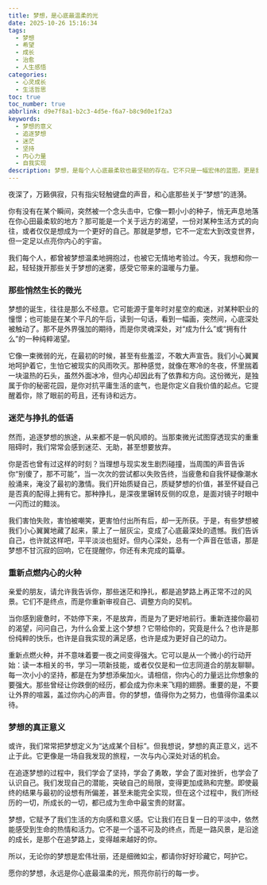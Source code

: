 ```yaml
---
title: 梦想，是心底最温柔的光
date: 2025-10-26 15:16:34
tags:
  - 梦想
  - 希望
  - 成长
  - 治愈
  - 人生感悟
categories:
  - 心灵成长
  - 生活哲思
toc: true
toc_number: true
abbrlink: d9e7f8a1-b2c3-4d5e-f6a7-b8c9d0e1f2a3
keywords:
  - 梦想的意义
  - 追逐梦想
  - 迷茫
  - 坚持
  - 内心力量
  - 自我实现
description: 梦想，是每个人心底最柔软也最坚韧的存在。它不只是一幅宏伟的蓝图，更是我们面对生活、探索自我的勇气与动力。这篇文章将带你走进梦想的深处，感受那些悄然生长的微光，理解迷茫与挣扎的低语，并重新点燃内心的火种，发现梦想的真正意义。
---
```


夜深了，万籁俱寂，只有指尖轻触键盘的声音，和心底那些关于“梦想”的涟漪。

你有没有在某个瞬间，突然被一个念头击中，它像一颗小小的种子，悄无声息地落在你心田最柔软的地方？那可能是一个关于远方的渴望，一份对某种生活方式的向往，或者仅仅是想成为一个更好的自己。那就是梦想，它不一定宏大到改变世界，但一定足以点亮你内心的宇宙。

我们每个人，都曾被梦想温柔地拥抱过，也被它无情地考验过。今天，我想和你一起，轻轻拨开那些关于梦想的迷雾，感受它带来的温暖与力量。

### 那些悄然生长的微光

梦想的诞生，往往是那么不经意。它可能源于童年时对星空的痴迷，对某种职业的憧憬；也可能是在某个平凡的午后，读到一句话，看到一幅画，突然间，心底深处被触动了。那不是外界强加的期待，而是你灵魂深处，对“成为什么”或“拥有什么”的一种纯粹渴望。

它像一束微弱的光，在最初的时候，甚至有些羞涩，不敢大声宣告。我们小心翼翼地呵护着它，生怕它被现实的风雨吹灭。那种感觉，就像在寒冷的冬夜，怀里揣着一块温热的石头，虽然外面冰冷，但内心却因此有了依靠和方向。这份微光，是独属于你的秘密花园，是你对抗平庸生活的底气，也是你定义自我价值的起点。它提醒着你，除了眼前的苟且，还有诗和远方。

### 迷茫与挣扎的低语

然而，追逐梦想的旅途，从来都不是一帆风顺的。当那束微光试图穿透现实的重重阻碍时，我们常常会感到迷茫、无助，甚至想要放弃。

你是否也曾有过这样的时刻？当理想与现实发生剧烈碰撞，当周围的声音告诉你“别傻了，那不可能”，当一次次的尝试都以失败告终，当疲惫和自我怀疑像潮水般涌来，淹没了最初的激情。我们开始质疑自己，质疑梦想的价值，甚至怀疑自己是否真的配得上拥有它。那种挣扎，是深夜里辗转反侧的叹息，是面对镜子时眼中一闪而过的黯淡。

我们害怕失败，害怕被嘲笑，更害怕付出所有后，却一无所获。于是，有些梦想被我们小心翼翼地藏了起来，蒙上了一层灰尘，变成了心底最深处的遗憾。我们告诉自己，也许就这样吧，平平淡淡也挺好。但内心深处，总有一个声音在低语，那是梦想不甘沉寂的回响，它在提醒你，你还有未完成的篇章。

### 重新点燃内心的火种

亲爱的朋友，请允许我告诉你，那些迷茫和挣扎，都是追梦路上再正常不过的风景。它们不是终点，而是你重新审视自己、调整方向的契机。

当你感到疲惫时，不妨停下来，不是放弃，而是为了更好地前行。重新连接你最初的渴望，问问自己，为什么会爱上这个梦想？它带给你的，究竟是什么？也许是那份纯粹的快乐，也许是自我实现的满足感，也许是成为更好自己的动力。

重新点燃火种，并不意味着要一夜之间变得强大。它可以是从一个微小的行动开始：读一本相关的书，学习一项新技能，或者仅仅是和一位志同道合的朋友聊聊。每一次小小的坚持，都是在为梦想添柴加火。请相信，你内心的力量远比你想象的要强大。那些曾经让你跌倒的经历，都会成为你未来飞翔的翅膀。重要的是，不要让外界的喧嚣，盖过你内心的声音。你的梦想，值得你为之努力，也值得你温柔以待。

### 梦想的真正意义

或许，我们常常把梦想定义为“达成某个目标”。但我想说，梦想的真正意义，远不止于此。它更像是一场自我发现的旅程，一次与内心深处对话的机会。

在追逐梦想的过程中，我们学会了坚持，学会了勇敢，学会了面对挫折，也学会了认识自己。我们发现自己的潜能，突破自己的局限，变得更加成熟和完整。即使最终的结果与最初的设想有所偏差，甚至未能完全实现，但在这个过程中，我们所经历的一切，所成长的一切，都已成为生命中最宝贵的财富。

梦想，它赋予了我们生活的方向感和意义感。它让我们在日复一日的平淡中，依然能感受到生命的热情和活力。它不是一个遥不可及的终点，而是一路风景，是沿途的成长，是那个在追梦路上，变得越来越好的你。

所以，无论你的梦想是宏伟壮丽，还是细微如尘，都请你好好珍藏它，呵护它。

愿你的梦想，永远是你心底最温柔的光，照亮你前行的每一步。